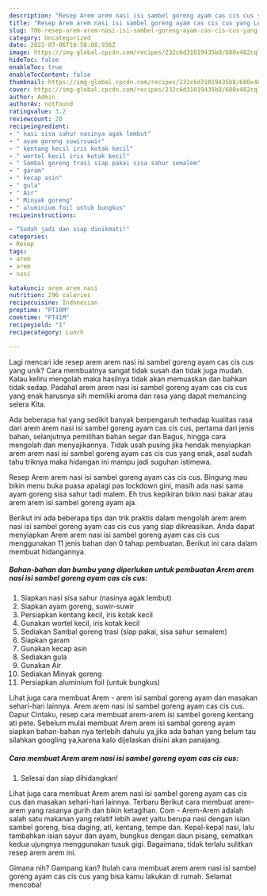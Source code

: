 ```yaml
---
description: "Resep Arem arem nasi isi sambel goreng ayam cas cis cus yang Lezat Sekali"
title: "Resep Arem arem nasi isi sambel goreng ayam cas cis cus yang Lezat Sekali"
slug: 706-resep-arem-arem-nasi-isi-sambel-goreng-ayam-cas-cis-cus-yang-lezat-sekali
category: Uncategorized
date: 2022-07-06T16:58:08.936Z
image: https://img-global.cpcdn.com/recipes/232c6d31019435b8/680x482cq70/arem-arem-nasi-isi-sambel-goreng-ayam-cas-cis-cus-foto-resep-utama.jpg
hideToc: false
enableToc: true
enableTocContent: false
thumbnail: https://img-global.cpcdn.com/recipes/232c6d31019435b8/680x482cq70/arem-arem-nasi-isi-sambel-goreng-ayam-cas-cis-cus-foto-resep-utama.jpg
cover: https://img-global.cpcdn.com/recipes/232c6d31019435b8/680x482cq70/arem-arem-nasi-isi-sambel-goreng-ayam-cas-cis-cus-foto-resep-utama.jpg
author: Admin
authorAv: notfound
ratingvalue: 3.2
reviewcount: 20
recipeingredient:
- " nasi sisa sahur nasinya agak lembut"
- " ayam goreng suwirsuwir"
- " kentang kecil iris kotak kecil"
- " wortel kecil iris kotak kecil"
- " Sambal goreng trasi siap pakai sisa sahur semalem"
- " garam"
- " kecap asin"
- " gula"
- " Air"
- " Minyak goreng"
- " aluminium foil untuk bungkus"
recipeinstructions:

- "Sudah jadi dan siap dinikmati!"
categories:
- Resep
tags:
- arem
- arem
- nasi

katakunci: arem arem nasi 
nutrition: 296 calories
recipecuisine: Indonesian
preptime: "PT10M"
cooktime: "PT41M"
recipeyield: "1"
recipecategory: Lunch

---
```





Lagi mencari ide resep arem arem nasi isi sambel goreng ayam cas cis cus yang unik? Cara membuatnya sangat tidak susah dan tidak juga mudah. Kalau keliru mengolah maka hasilnya tidak akan memuaskan dan bahkan tidak sedap. Padahal arem arem nasi isi sambel goreng ayam cas cis cus yang enak harusnya sih memiliki aroma dan rasa yang dapat memancing selera Kita.





Ada beberapa hal yang sedikit banyak berpengaruh terhadap kualitas rasa dari arem arem nasi isi sambel goreng ayam cas cis cus, pertama dari jenis bahan, selanjutnya pemilihan bahan segar dan Bagus, hingga cara mengolah dan menyajikannya. Tidak usah pusing jika hendak menyiapkan arem arem nasi isi sambel goreng ayam cas cis cus yang enak,      asal sudah tahu triknya maka hidangan ini mampu jadi suguhan istimewa.














Resep Arem arem nasi isi sambel goreng ayam cas cis cus. Bingung mau bikin menu buka puasa apalagi pas lockdown gini, masih ada nasi sama ayam goreng sisa sahur tadi malem. Eh trus kepikiran bikin nasi bakar atau arem arem isi sambel goreng ayam aja.






Berikut ini ada beberapa tips dan trik praktis dalam mengolah arem arem nasi isi sambel goreng ayam cas cis cus yang siap dikreasikan. Anda dapat menyiapkan Arem arem nasi isi sambel goreng ayam cas cis cus menggunakan 11 jenis bahan dan 0 tahap pembuatan. Berikut ini cara dalam membuat hidangannya.

<!--inarticleads1-->

##### Bahan-bahan dan bumbu yang diperlukan untuk pembuatan Arem arem nasi isi sambel goreng ayam cas cis cus:

1. Siapkan  nasi sisa sahur (nasinya agak lembut)
1. Siapkan  ayam goreng, suwir-suwir
1. Persiapkan  kentang kecil, iris kotak kecil
1. Gunakan  wortel kecil, iris kotak kecil
1. Sediakan  Sambal goreng trasi (siap pakai, sisa sahur semalem)
1. Siapkan  garam
1. Gunakan  kecap asin
1. Sediakan  gula
1. Gunakan  Air
1. Sediakan  Minyak goreng
1. Persiapkan  aluminium foil (untuk bungkus)


Lihat juga cara membuat Arem - arem isi sambal goreng ayam dan masakan sehari-hari lainnya. Arem arem nasi isi sambel goreng ayam cas cis cus. Dapur Cintaku, resep cara membuat arem-arem isi sambel goreng kentang ati pete. Sebelum mulai membuat Arem arem isi sambal goreng ayam siapkan bahan-bahan nya terlebih dahulu ya,jika ada bahan yang belum tau silahkan googling ya,karena kalo dijelaskan disini akan panajang. 

<!--inarticleads2-->

##### Cara membuat Arem arem nasi isi sambel goreng ayam cas cis cus:


1. Selesai dan siap dihidangkan!

Lihat juga cara membuat Arem arem nasi isi sambel goreng ayam cas cis cus dan masakan sehari-hari lainnya. Terbaru Berikut cara membuat arem-arem yang rasanya gurih dan bikin ketagihan. Com - Arem-Arem adalah salah satu makanan yang relatif lebih awet yaitu berupa nasi dengan isian sambel goreng, bisa daging, ati, kentang, tempe dan. Kepal-kepal nasi, lalu tambahkan isian sayur dan ayam, bungkus dengan daun pisang, sematkan kedua ujungnya menggunakan tusuk gigi. Bagaimana, tidak terlalu sulitkan resep arem arem ini. 

Gimana nih? Gampang kan? Itulah cara membuat arem arem nasi isi sambel goreng ayam cas cis cus yang bisa kamu lakukan di rumah. Selamat mencoba!
